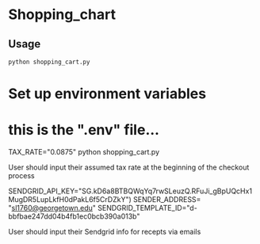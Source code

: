# Shopping_chart

## Usage

```sh
python shopping_cart.py
```
# Set up environment variables

 # this is the ".env" file...
 
 TAX_RATE="0.0875" python shopping_cart.py
 
 User should input their assumed tax rate at the beginning of the checkout process

SENDGRID_API_KEY="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")
SENDER_ADDRESS= "sl1760@georgetown.edu"
SENDGRID_TEMPLATE_ID="d-bbfbae247dd04b4fb1ec0bcb390a013b"

 User should input their Sendgrid info for recepts via emails 